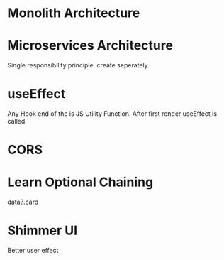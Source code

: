 # Monolith Architecture

# Microservices Architecture
Single responsibility principle.
create seperately.


# useEffect
Any Hook end of the is JS Utility Function.
After first render useEffect is called.

# CORS 

# Learn Optional Chaining
data?.card

# Shimmer UI
Better user effect